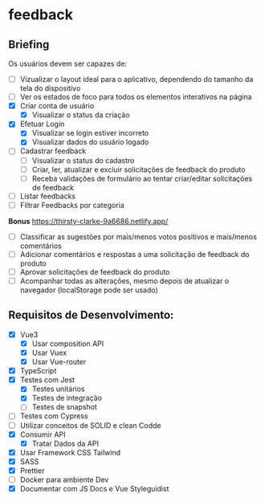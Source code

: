 # feedback

## Briefing

Os usuários devem ser capazes de:
- [ ] Vizualizar o layout ideal para o aplicativo, dependendo do tamanho da tela do dispositivo
- [ ] Ver os estados de foco para todos os elementos interativos na página
- [X] Criar conta de usuário
    - [X] Visualizar o status da criação
- [X] Efetuar Login
    - [X] Visualizar se login estiver incorreto
    - [X] Visualizar dados do usuário logado
- [ ] Cadastrar feedback
    - [ ] Visualizar o status do cadastro
    - [ ] Criar, ler, atualizar e excluir solicitações de feedback do produto
    - [ ] Receba validações de formulário ao tentar criar/editar solicitações de feedback
- [ ] Listar feedbacks
- [ ] Filtrar Feedbacks por categoria

**Bonus**
https://thirsty-clarke-9a6686.netlify.app/
- [ ] Classificar as sugestões por mais/menos votos positivos e mais/menos comentários
- [ ] Adicionar comentários e respostas a uma solicitação de feedback do produto
- [ ] Aprovar solicitações de feedback do produto
- [ ] Acompanhar todas as alterações, mesmo depois de atualizar o navegador (localStorage pode ser usado)

## Requisitos de Desenvolvimento:
- [X] Vue3
    - [X] Usar composition API
    - [X] Usar Vuex
    - [X] Usar Vue-router
- [X] TypeScript
- [X] Testes com Jest
    - [X] Testes unitários
    - [X] Testes de integração
    - [ ] Testes de snapshot
- [ ] Testes com Cypress
- [ ] Utilizar conceitos de SOLID e clean Codde
- [X] Consumir API
    - [X] Tratar Dados da API
- [X] Usar Framework CSS Tailwind
- [X] SASS
- [X] Prettier
- [ ] Docker para ambiente Dev
- [X] Documentar com JS Docs e Vue Styleguidist